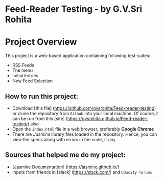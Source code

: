 Feed-Reader Testing - by G.V.Sri Rohita
===========================================
# Project Overview

This project is a web-based application containing following test-suites:

- RSS Feeds
- The menu
- Initial Entries
- New Feed Selection

## How to run this project:
- Download [this file] (https://github.com/gvsrohita/Feed-reader-testing) or clone the repository from `Github` into your local machine. Of course, it can be run from this [site] (https://gvsrohita.github.io/Feed-reader-testing/) also
- Open the `index.html` file in a web browser, preferably **Google Chrome**
- There are _Jasmine_ library files loaded in the repository. Hence, you can view the specs along with errors in the code, if any

## Sources that helped me do my project:

- [Jasmine Documentation] (https://jasmine.github.io/)
- Inputs from friends in [slack] (https://slack.com/) and `Udacity forums`
